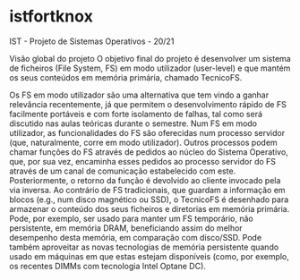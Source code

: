 # istfortknox
IST - Projeto de Sistemas Operativos - 20/21

  Visão global do projeto
O objetivo final do projeto é desenvolver um sistema de ficheiros (File System, FS) em modo utilizador
(user-level) e que mantém os seus conteúdos em memória primária, chamado TecnicoFS.

Os FS em modo utilizador são uma alternativa que tem vindo a ganhar relevância recentemente, já
que permitem o desenvolvimento rápido de FS facilmente portáveis e com forte isolamento de falhas,
tal como será discutido nas aulas teóricas durante o semestre. 
  Num FS em modo utilizador, as
funcionalidades do FS são oferecidas num processo servidor (que, naturalmente, corre em modo
utilizador). 
  Outros processos podem chamar funções do FS através de pedidos ao núcleo do Sistema
Operativo, que, por sua vez, encaminha esses pedidos ao processo servidor do FS através de um canal
de comunicação estabelecido com este. Posteriormente, o retorno da função é devolvido ao cliente
invocado pela via inversa.
  Ao contrário de FS tradicionais, que guardam a informação em blocos (e.g., num disco magnético ou
SSD), o TecnicoFS é desenhado para armazenar o conteúdo dos seus ficheiros e diretorias em memória
primária. Pode, por exemplo, ser usado para manter um FS temporário, não persistente, em memória
DRAM, beneficiando assim do melhor desempenho desta memória, em comparação com disco/SSD.
  Pode também aproveitar as novas tecnologias de memória persistente quando usado em máquinas
em que estas estejam disponíveis (como, por exemplo, os recentes DIMMs com tecnologia Intel
Optane DC).
